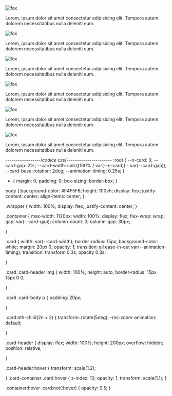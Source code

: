 <html lang="en">
<head>
    <meta charset="UTF-8">
    <meta name="viewport" content="width=device-width, initial-scale=1.0">
    <title>Document</title>
    <link rel="stylesheet" href="style.css">
</head>
<body>
    <div class="wrapper">
        <div class="container">
            <div class="card">
                <div class="card-header">
                    <img src="https://images.pexels.com/photos/2121799/pexels-photo-2121799.jpeg?auto=compress&cs=tinysrgb&w=1260&h=750&dpr=2" alt="fox">
                </div>
                <div class="card-body">
                    <p>Lorem, ipsum dolor sit amet consectetur adipisicing elit. Tempora autem dolorem necessitatibus nulla deleniti eum.</p>
                </div>
            </div>
            <div class="card">
                <div class="card-header">
                    <img src="https://images.pexels.com/photos/2121799/pexels-photo-2121799.jpeg?auto=compress&cs=tinysrgb&w=1260&h=750&dpr=2" alt="fox">
                </div>
                <div class="card-body">
                    <p>Lorem, ipsum dolor sit amet consectetur adipisicing elit. Tempora autem dolorem necessitatibus nulla deleniti eum.</p>
                </div>
            </div>
            <div class="card">
                <div class="card-header">
                    <img src="https://images.pexels.com/photos/2121799/pexels-photo-2121799.jpeg?auto=compress&cs=tinysrgb&w=1260&h=750&dpr=2" alt="fox">
                </div>
                <div class="card-body">
                    <p>Lorem, ipsum dolor sit amet consectetur adipisicing elit. Tempora autem dolorem necessitatibus nulla deleniti eum.</p>
                </div>
            </div>
            <div class="card">
                <div class="card-header">
                    <img src="https://images.pexels.com/photos/2121799/pexels-photo-2121799.jpeg?auto=compress&cs=tinysrgb&w=1260&h=750&dpr=2" alt="fox">
                </div>
                <div class="card-body">
                    <p>Lorem, ipsum dolor sit amet consectetur adipisicing elit. Tempora autem dolorem necessitatibus nulla deleniti eum.</p>
                </div>
            </div>
            <div class="card">
                <div class="card-header">
                    <img src="https://images.pexels.com/photos/2121799/pexels-photo-2121799.jpeg?auto=compress&cs=tinysrgb&w=1260&h=750&dpr=2" alt="fox">
                </div>
                <div class="card-body">
                    <p>Lorem, ipsum dolor sit amet consectetur adipisicing elit. Tempora autem dolorem necessitatibus nulla deleniti eum.</p>
                </div>
            </div>
            <div class="card">
                <div class="card-header">
                    <img src="https://images.pexels.com/photos/2121799/pexels-photo-2121799.jpeg?auto=compress&cs=tinysrgb&w=1260&h=750&dpr=2" alt="fox">
                </div>
                <div class="card-body">
                    <p>Lorem, ipsum dolor sit amet consectetur adipisicing elit. Tempora autem dolorem necessitatibus nulla deleniti eum.</p>
                </div>
            </div>
        </div>
    </div>
</body>
</html>


-----------------/*codice css*/----------------------
:root {
    --n-card: 3;
    --card-gap: 2%;
    --card-width: calc((100% / var(--n-card)) - var(--card-gap));
    --card-base-rotation: 2deg;
    --animation-timing: 0.25s;
}

* {
    margin: 0;
    padding: 0;
    box-sizing: border-box;
}

body {
    background-color: #F4F5F6;
    height: 100vh;
    display: flex;
    justify-content: center;
    align-items: center;
}

.wrapper {
    width: 100%;
    display: flex;
    justify-content: center;
}

.container {
    max-width: 1120px;
    width: 100%;
    display: flex;
    flex-wrap: wrap;
    gap: var(--card-gap);
    column-count: 3;
    column-gap: 30px;
 
}

.card {
    width: var(--card-width);
    border-radius: 15px;
    background-color: white;
    margin: 20px 0;
    opacity: 1;
    transition: all ease-in-out var(--animation-timing);
   transition: transform 0.3s, opacity 0.3s;

}


.card .card-header img {
    width: 100%;
    height: auto;
    border-radius: 15px 15px 0 0;
    
}

.card .card-body p {
    padding: 20px;
    
}



.card:nth-child(2n + 2) {
    transform: rotate(5deg);
    -ms-zoom-animation: default;
    
  
}



.card-header {
    display: flex;
    width: 100%;
    height: 200px;
    overflow: hidden;
    position: relative;
   
}

.card-header:hover {
    transform: scale(1.2);



}
.card-container .card:hover {
z-index: 10;
opacity: 1;
transform: scale(1.1);
}

.container:hover .card:not(:hover) {
opacity: 0.5;
}
